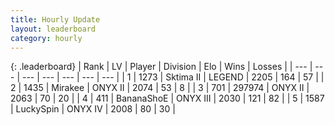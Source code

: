 ```yaml
---
title: Hourly Update
layout: leaderboard
category: hourly
---
```


{: .leaderboard}
| Rank | LV | Player | Division | Elo | Wins | Losses |
| --- | --- | --- | --- | --- | --- | --- |
| <span data-change="0">1</span> | 1273 | <span title="ID: 402846">Sktima II</span> | LEGEND | <span data-change="0">2205</span> | <span data-change="0">164</span> | <span data-change="0">57</span> |
| <span data-change="0">2</span> | 1435 | <span title="ID: 416373">Mirakee</span> | ONYX II | <span data-change="0">2074</span> | <span data-change="0">53</span> | <span data-change="0">8</span> |
| <span data-change="0">3</span> | 701 | <span title="ID: 544038">297974</span> | ONYX II | <span data-change="8">2063</span> | <span data-change="3">70</span> | <span data-change="1">20</span> |
| <span data-change="0">4</span> | 411 | <span title="ID: 596014">BananaShoE</span> | ONYX III | <span data-change="0">2030</span> | <span data-change="0">121</span> | <span data-change="0">82</span> |
| <span data-change="0">5</span> | 1587 | <span title="ID: 498412">LuckySpin</span> | ONYX IV | <span data-change="-8">2008</span> | <span data-change="1">80</span> | <span data-change="1">30</span> |